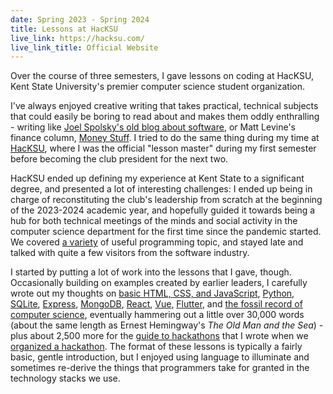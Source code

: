 ```yaml
---
date: Spring 2023 - Spring 2024
title: Lessons at HacKSU
live_link: https://hacksu.com/
live_link_title: Official Website
---
```


Over the course of three semesters, I gave lessons on coding at HacKSU, Kent State University's premier computer science student organization.

<!--more-->

I've always enjoyed creative writing that takes practical, technical subjects that could easily be boring to read about and makes them oddly enthralling - writing like [Joel Spolsky's old blog about software](https://www.joelonsoftware.com/2008/03/17/martian-headsets/), or Matt Levine's finance column, [Money Stuff](https://www.bloomberg.com/account/newsletters/money-stuff). I tried to do the same thing during my time at [HacKSU](https://hacksu.com/), where I was the official "lesson master" during my first semester before becoming the club president for the next two.

HacKSU ended up defining my experience at Kent State to a significant degree, and presented a lot of interesting challenges: I ended up being in charge of reconstituting the club's leadership from scratch at the beginning of the 2023-2024 academic year, and hopefully guided it towards being a hub for both technical meetings of the minds and social activity in the computer science department for the first time since the pandemic started. We covered [a variety](https://hacksu.com/meetings) of useful programming topic, and stayed late and talked with quite a few visitors from the software industry.

I started by putting a lot of work into the lessons that I gave, though. Occasionally building on examples created by earlier leaders, I carefully wrote out my thoughts on [basic HTML, CSS, and JavaScript](https://github.com/hacksu/HTML-CSS/tree/bd9b4c6aa92654ce196dcbd9e6933e7ff273ee45), [Python](https://github.com/hacksu/How-To-Python/tree/163e8c3d929123cd73bd8e166c5129287855fb4e), [SQLite](https://github.com/hacksu/Python-SQL-Lesson/tree/acee0e62421c1574efbe4e0325479b969976fb09), [Express](https://github.com/hacksu/express-guestbook/tree/0c2ba2498e548643020d54dceae73e87639a7cb7), [MongoDB](https://github.com/hacksu/pokemongo/tree/44abc55e4f35748d0218a0847b6592a56e6b02c0), [React](https://github.com/hacksu/react-tutorial/tree/b0264a2e1938043f764b567783bb38662afac07b), [Vue](https://github.com/hacksu/the-modern-web-via-vue/tree/5f017bba8ab5a565704b68fac682ac4c23aba2e8), [Flutter](https://github.com/hacksu/flutter-app-lesson/tree/a1538c6ef1921bdaf6fdd19a8c612f6b0954d160), and [the fossil record of computer science](https://github.com/hacksu/fossil-record/tree/7db7a7da2c0a1e5e49eead9c9a75a1d717d0ff53), eventually hammering out a little over 30,000 words (about the same length as Ernest Hemingway's *The Old Man and the Sea*) - plus about 2,500 more for the [guide to hackathons](https://khe.io/guide) that I wrote when we [organized a hackathon](https://kent-hack-enough-2024.devpost.com/). The format of these lessons is typically a fairly basic, gentle introduction, but I enjoyed using language to illuminate and sometimes re-derive the things that programmers take for granted in the technology stacks we use.
